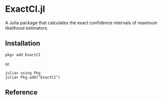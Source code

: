 # ExactCI.jl

A Julia package that calculates the exact confidence intervals of maximum likelihood estimators.

## Installation

```
pkg> add ExactCI
```

or

```
julia> using Pkg
julia> Pkg.add("ExactCI")
```

## Reference
